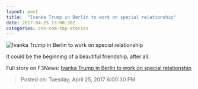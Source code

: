 ```yaml
---
layout: post
title:  "Ivanka Trump in Berlin to work on special relationship"
date: 2017-04-25 13:00:30Z
categories: cnn-com-top-stories
---
```


![Ivanka Trump in Berlin to work on special relationship](http://i2.cdn.cnn.com/cnnnext/dam/assets/170318165253-16-week-in-politics-0319-super-tease.jpg)

It could be the beginning of a beautiful friendship, after all.


Full story on F3News: [Ivanka Trump in Berlin to work on special relationship](http://www.f3nws.com/n/UZezBH)

> Posted on: Tuesday, April 25, 2017 6:00:30 PM
